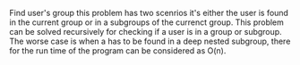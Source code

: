 Find user's group this problem has two scenrios it's either the user is found
in the current group or in a subgroups of the currenct group.
This problem can be solved recursively for checking if a user is in a group or subgroup.
The worse case is when  a has to be found in a deep nested subgroup, there for the
run  time of the program can be considered as O(n).